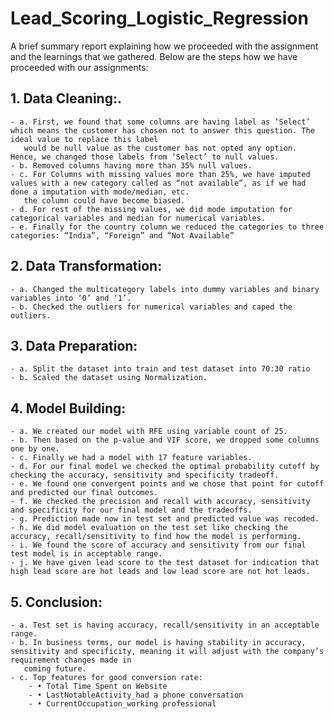 # Lead_Scoring_Logistic_Regression
A brief summary report explaining how we proceeded with the assignment and the learnings that we gathered.
Below are the steps how we have proceeded with our assignments:
## 1. Data Cleaning:.
    - a. First, we found that some columns are having label as ‘Select’ which means the customer has chosen not to answer this question. The ideal value to replace this label 
       would be null value as the customer has not opted any option. Hence, we changed those labels from ‘Select’ to null values.
    - b. Removed columns having more than 35% null values.
    - c. For Columns with missing values more than 25%, we have imputed values with a new category called as “not available”, as if we had done a imputation with mode/median, etc. 
       the column could have become biased.
    - d. For rest of the missing values, we did mode imputation for categorical variables and median for numerical variables.
    - e. Finally for the country column we reduced the categories to three categories: “India”, “Foreign” and “Not Available”

## 2. Data Transformation:
    - a. Changed the multicategory labels into dummy variables and binary variables into ‘0’ and ‘1’.
    - b. Checked the outliers for numerical variables and caped the outliers.

## 3. Data Preparation:
    - a. Split the dataset into train and test dataset into 70:30 ratio
    - b. Scaled the dataset using Normalization.

## 4. Model Building:
    - a. We created our model with RFE using variable count of 25.
    - b. Then based on the p-value and VIF score, we dropped some columns one by one.
    - c. Finally we had a model with 17 feature variables.
    - d. For our final model we checked the optimal probability cutoff by checking the accuracy, sensitivity and specificity tradeoff.
    - e. We found one convergent points and we chose that point for cutoff and predicted our final outcomes.
    - f. We checked the precision and recall with accuracy, sensitivity and specificity for our final model and the tradeoffs.
    - g. Prediction made now in test set and predicted value was recoded.
    - h. We did model evaluation on the test set like checking the accuracy, recall/sensitivity to find how the model is performing.
    - i. We found the score of accuracy and sensitivity from our final test model is in acceptable range.
    - j. We have given lead score to the test dataset for indication that high lead score are hot leads and low lead score are not hot leads.

## 5. Conclusion:
    - a. Test set is having accuracy, recall/sensitivity in an acceptable range.
    - b. In business terms, our model is having stability in accuracy, sensitivity and specificity, meaning it will adjust with the company’s requirement changes made in 
       coming future.
    - c. Top features for good conversion rate:
        - • Total Time Spent on Website
        - • LastNotableActivity_had a phone conversation 
        - • CurrentOccupation_working professional
